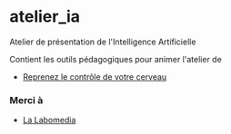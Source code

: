 # atelier_ia
Atelier de présentation de l'Intelligence Artificielle

Contient les outils pédagogiques pour animer l'atelier de

* [Reprenez le contrôle de votre cerveau](https://ressources.labomedia.org/reprenez_le_controle_de_votre_cerveau)


### Merci à

* [La Labomedia](https://labomedia.org)
